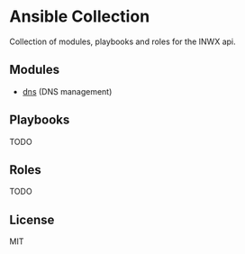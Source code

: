 # Ansible Collection

Collection of modules, playbooks and roles for the INWX api.

## Modules

* [dns](plugins/docs/dns-module-documentation.md) (DNS management)

## Playbooks

TODO

## Roles

TODO

License
----

MIT